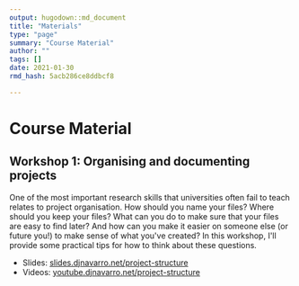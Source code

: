 ```yaml
---
output: hugodown::md_document
title: "Materials"
type: "page"
summary: "Course Material"
author: ""
tags: []
date: 2021-01-30
rmd_hash: 5acb286ce8ddbcf8

---
```


Course Material
===============

Workshop 1: Organising and documenting projects
-----------------------------------------------

One of the most important research skills that universities often fail to teach relates to project organisation. How should you name your files? Where should you keep your files? What can you do to make sure that your files are easy to find later? And how can you make it easier on someone else (or future you!) to make sense of what you've created? In this workshop, I'll provide some practical tips for how to think about these questions.

-   Slides: [slides.djnavarro.net/project-structure](https://slides.djnavarro.net/project-structure)
-   Videos: [youtube.djnavarro.net/project-structure](https://youtube.djnavarro.net/project-structure)

<br><br>

